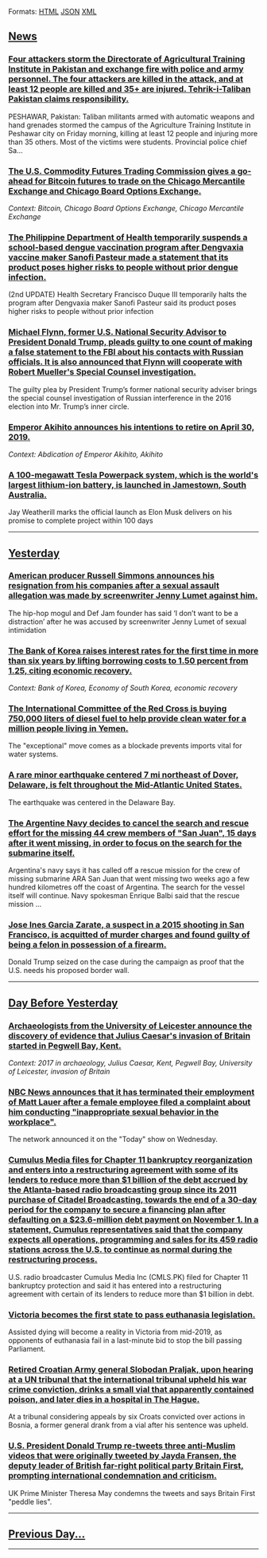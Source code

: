 
Formats: [HTML](/index.html)  [JSON](/index.json)  [XML](/index.xml)  

## [News](/news/2017/12/1/index.md)

### [Four attackers storm the Directorate of Agricultural Training Institute in Pakistan and exchange fire with police and army personnel. The four attackers are killed in the attack, and at least 12 people are killed and 35+ are injured. Tehrik-i-Taliban Pakistan claims responsibility. ](/news/2017/12/1/four-attackers-storm-the-directorate-of-agricultural-training-institute-in-pakistan-and-exchange-fire-with-police-and-army-personnel-the-fo.md)
PESHAWAR, Pakistan: Taliban militants armed with automatic weapons and hand grenades stormed the campus of the Agriculture Training Institute in Peshawar city on Friday morning, killing at least 12 people and injuring more than 35 others. Most of the victims were students. Provincial police chief Sa...

### [ The U.S. Commodity Futures Trading Commission gives a go-ahead for Bitcoin futures to trade on the Chicago Mercantile Exchange and Chicago Board Options Exchange. ](/news/2017/12/1/the-u-s-commodity-futures-trading-commission-gives-a-go-ahead-for-bitcoin-futures-to-trade-on-the-chicago-mercantile-exchange-and-chicago.md)
_Context: Bitcoin, Chicago Board Options Exchange, Chicago Mercantile Exchange_

### [The Philippine Department of Health temporarily suspends a school-based dengue vaccination program after Dengvaxia vaccine maker Sanofi Pasteur made a statement that its product poses higher risks to people without prior dengue infection. ](/news/2017/12/1/the-philippine-department-of-health-temporarily-suspends-a-school-based-dengue-vaccination-program-after-dengvaxia-vaccine-maker-sanofi-past.md)
(2nd UPDATE) Health Secretary Francisco Duque III temporarily halts the program after Dengvaxia maker Sanofi Pasteur said its product poses higher risks to people without prior infection

### [Michael Flynn, former U.S. National Security Advisor to President Donald Trump, pleads guilty to one count of making a false statement to the FBI about his contacts with Russian officials. It is also announced that Flynn will cooperate with Robert Mueller's Special Counsel investigation. ](/news/2017/12/1/michael-flynn-former-u-s-national-security-advisor-to-president-donald-trump-pleads-guilty-to-one-count-of-making-a-false-statement-to-th.md)
The guilty plea by President Trump’s former national security adviser brings the special counsel investigation of Russian interference in the 2016 election into Mr. Trump’s inner circle.

### [Emperor Akihito announces his intentions to retire on April 30, 2019. ](/news/2017/12/1/emperor-akihito-announces-his-intentions-to-retire-on-april-30-2019.md)
_Context: Abdication of Emperor Akihito, Akihito_

### [A 100-megawatt Tesla Powerpack system, which is the world's largest lithium-ion battery, is launched in Jamestown, South Australia. ](/news/2017/12/1/a-100-megawatt-tesla-powerpack-system-which-is-the-world-s-largest-lithium-ion-battery-is-launched-in-jamestown-south-australia.md)
Jay Weatherill marks the official launch as Elon Musk delivers on his promise to complete project within 100 days

---

## [Yesterday](/news/2017/11/30/index.md)

### [American producer Russell Simmons announces his resignation from his companies after a sexual assault allegation was made by screenwriter Jenny Lumet against him. ](/news/2017/11/30/american-producer-russell-simmons-announces-his-resignation-from-his-companies-after-a-sexual-assault-allegation-was-made-by-screenwriter-je.md)
The hip-hop mogul and Def Jam founder has said ‘I don’t want to be a distraction’ after he was accused by screenwriter Jenny Lumet of sexual intimidation

### [The Bank of Korea raises interest rates for the first time in more than six years by lifting borrowing costs to 1.50 percent from 1.25, citing economic recovery. ](/news/2017/11/30/the-bank-of-korea-raises-interest-rates-for-the-first-time-in-more-than-six-years-by-lifting-borrowing-costs-to-1-50-percent-from-1-25-citi.md)
_Context: Bank of Korea, Economy of South Korea, economic recovery_

### [The International Committee of the Red Cross is buying 750,000 liters of diesel fuel to help provide clean water for a million people living in Yemen. ](/news/2017/11/30/the-international-committee-of-the-red-cross-is-buying-750-000-liters-of-diesel-fuel-to-help-provide-clean-water-for-a-million-people-living.md)
The &quot;exceptional&quot; move comes as a blockade prevents imports vital for water systems.

### [A rare minor earthquake centered 7 mi northeast of Dover, Delaware, is felt throughout the Mid-Atlantic United States. ](/news/2017/11/30/a-rare-minor-earthquake-centered-7-mi-northeast-of-dover-delaware-is-felt-throughout-the-mid-atlantic-united-states.md)
The earthquake was centered in the Delaware Bay.

### [The Argentine Navy decides to cancel the search and rescue effort for the missing 44 crew members of "San Juan", 15 days after it went missing, in order to focus on the search for the submarine itself. ](/news/2017/11/30/the-argentine-navy-decides-to-cancel-the-search-and-rescue-effort-for-the-missing-44-crew-members-of-san-juan-15-days-after-it-went-missi.md)
Argentina&#039;s navy says it has called off a rescue mission for the crew of missing submarine ARA San Juan that went missing two weeks ago a few hundred kilometres off the coast of Argentina. The search for the vessel itself will continue. Navy spokesman Enrique Balbi said that the rescue mission ...

### [Jose Ines Garcia Zarate, a suspect in a 2015 shooting in San Francisco, is acquitted of murder charges and found guilty of being a felon in possession of a firearm. ](/news/2017/11/30/josa-c-ina-c-s-garcaa-zarate-a-suspect-in-a-2015-shooting-in-san-francisco-is-acquitted-of-murder-charges-and-found-guilty-of-being-a-felon.md)
Donald Trump seized on the case during the campaign as proof that the U.S. needs his proposed border wall.

---

## [Day Before Yesterday](/news/2017/11/29/index.md)

### [Archaeologists from the University of Leicester announce the discovery of evidence that Julius Caesar's invasion of Britain started in Pegwell Bay, Kent. ](/news/2017/11/29/archaeologists-from-the-university-of-leicester-announce-the-discovery-of-evidence-that-julius-caesar-s-invasion-of-britain-started-in-pegwe.md)
_Context: 2017 in archaeology, Julius Caesar, Kent, Pegwell Bay, University of Leicester, invasion of Britain_

### [NBC News announces that it has terminated their employment of Matt Lauer after a female employee filed a complaint about him conducting "inappropriate sexual behavior in the workplace". ](/news/2017/11/29/nbc-news-announces-that-it-has-terminated-their-employment-of-matt-lauer-after-a-female-employee-filed-a-complaint-about-him-conducting-ina.md)
The network announced it on the &quot;Today&quot; show on Wednesday.

### [Cumulus Media files for Chapter 11 bankruptcy reorganization and enters into a restructuring agreement with some of its lenders to reduce more than $1 billion of the debt accrued by the Atlanta-based radio broadcasting group since its 2011 purchase of Citadel Broadcasting, towards the end of a 30-day period for the company to secure a financing plan after defaulting on a $23.6-million debt payment on November 1. In a statement, Cumulus representatives said that the company expects all operations, programming and sales for its 459 radio stations across the U.S. to continue as normal during the restructuring process. ](/news/2017/11/29/cumulus-media-files-for-chapter-11-bankruptcy-reorganization-and-enters-into-a-restructuring-agreement-with-some-of-its-lenders-to-reduce-mo.md)
U.S. radio broadcaster Cumulus Media Inc (CMLS.PK) filed for Chapter 11 bankruptcy protection and said it has entered into a restructuring agreement with certain of its lenders to reduce more than $1 billion in debt.

### [Victoria becomes the first state to pass euthanasia legislation. ](/news/2017/11/29/victoria-becomes-the-first-state-to-pass-euthanasia-legislation.md)
Assisted dying will become a reality in Victoria from mid-2019, as opponents of euthanasia fail in a last-minute bid to stop the bill passing Parliament.

### [Retired Croatian Army general Slobodan Praljak, upon hearing at a UN tribunal that the international tribunal upheld his war crime conviction, drinks a small vial that apparently contained poison, and later dies in a hospital in The Hague. ](/news/2017/11/29/retired-croatian-army-general-slobodan-praljak-upon-hearing-at-a-un-tribunal-that-the-international-tribunal-upheld-his-war-crime-convictio.md)
At a tribunal considering appeals by six Croats convicted over actions in Bosnia, a former general drank from a vial after his sentence was upheld.

### [U.S. President Donald Trump re-tweets three anti-Muslim videos that were originally tweeted by Jayda Fransen, the deputy leader of British far-right political party Britain First, prompting international condemnation and criticism. ](/news/2017/11/29/u-s-president-donald-trump-re-tweets-three-anti-muslim-videos-that-were-originally-tweeted-by-jayda-fransen-the-deputy-leader-of-british-f.md)
UK Prime Minister Theresa May condemns the tweets and says Britain First &quot;peddle lies&quot;.

---

## [Previous Day...](/news/2017/11/28/index.md)

---

